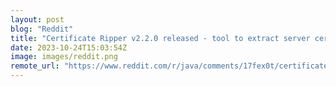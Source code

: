 ```yaml
---
layout: post
blog: "Reddit"
title: "Certificate Ripper v2.2.0 released - tool to extract server certificates"
date: 2023-10-24T15:03:54Z
image: images/reddit.png
remote_url: "https://www.reddit.com/r/java/comments/17fex0t/certificate_ripper_v220_released_tool_to_extract/"
---
```

